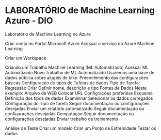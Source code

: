 # LABORATÓRIO de Machine Learning Azure - DIO
Laboratório de Machine Learning no Azure

Criar conta no Portal Microsoft Azure
Acessar o serviço do Azure Machine Learning
  
Criar um Workspace

Criando um Trabalho Machine Learning (ML Automatizado)
  Acessar ML Automatizado
    Novo Trabalho de ML Automatizado
      Usaremos uma base de dados pública sobre alugéis de bike.
    Preenchimento das configurações básicas
    Configuração de tipos de Taferas de dados
      Tipo de Tarefa: Regressão
      Criar
        Definir nome, descrição e tipo
      Fontes de Dados
        Neste exemplo: Arquivo da WEB
        Colocar URL
      Configrações preferidas
      Esquema
        Definição dos tipos de dados
      Examimnar
      Selecionar os dados carregados
      Configuração do Tipo de tarefa
        Seguir documentação ou configurações desejadas
      Enviar um relatório automatizado
        Seguir documentação ou configurações desejadas
      Computação
        Seguir documentação ou configurações desejadas
      Enviar trabalho de treinamento

Análise de Teste
    Criar um modelo
    Criar um Ponto de Extremidade
      Testar os dados
